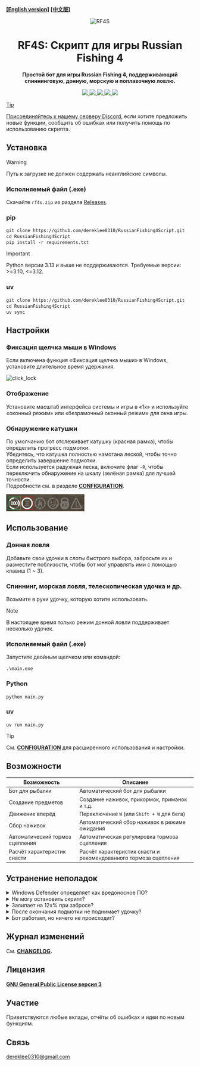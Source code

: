 **[[English version]][readme_en]** **[[中文版]][readme_zh-TW]**
<div align="center">

![RF4S][rf4s_logo]
<h1 align="center">RF4S: Скрипт для игры Russian Fishing 4</h1>

**Простой бот для игры Russian Fishing 4, поддерживающий спиннинговую, донную, морскую и поплавочную ловлю.**

<a target="_blank" href="https://opensource.org/license/gpl-3-0" style="background:none">
    <img src="https://img.shields.io/badge/License-GPLv3-blue.svg" style="height: 22px;" />
</a>
<a target="_blank" href="https://discord.gg/BZQWQnAMbY" style="background:none">
    <img src="https://img.shields.io/badge/discord-join-rf44.svg?labelColor=191937&color=6F6FF7&logo=discord" style="height: 22px;" />
</a>
<a target="_blank" href="http://makeapullrequest.com" style="background:none">
    <img src="https://img.shields.io/badge/PRs-welcome-brightgreen.svg?style=flat" style="height: 22px;" />
</a>
<a target="_blank" href="https://www.python.org/downloads/" style="background:none">
    <img src="https://img.shields.io/badge/python-3.10_%7C_3.11_%7C_3.12-blue" style="height: 22px;" />
</a>
<a target="_blank" href="https://github.com/astral-sh/ruff" style="background:none">
    <img src="https://img.shields.io/endpoint?url=https://raw.githubusercontent.com/astral-sh/ruff/main/assets/badge/v2.json" style="height: 22px;" />
<!-- <a target="_blank" href="https://github.com/pylint-dev/pylint" style="background:none">
    <img src="https://img.shields.io/badge/linting-pylint-yellowgreen" style="height: 22px;" />
</a> -->
<!-- <a target="_blank" href="https://github.com/psf/black" style="background:none">
    <img src="https://img.shields.io/badge/code%20style-black-000000.svg" style="height: 22px;" />
</a> -->
<!-- <a target="_blank" href="link_to_docs, tbd" style="background:none">
    <img src="https://img.shields.io/badge/docs-%23BE1B55" style="height: 22px;" />
</a> -->  

</div>

> [!TIP]
> Присоединяйтесь к нашему [серверу Discord][discord], если хотите предложить новые функции, сообщить об ошибках или получить помощь по использованию скрипта.

## Установка
> [!WARNING] 
> Путь к загрузке не должен содержать неанглийские символы.
### Исполняемый файл (.exe)
Скачайте `rf4s.zip` из раздела [Releases][releases].  
### pip
```
git clone https://github.com/dereklee0310/RussianFishing4Script.git
cd RussianFishing4Script
pip install -r requirements.txt
```
> [!IMPORTANT] 
> Python версии 3.13 и выше не поддерживаются. Требуемые версии: >=3.10, <=3.12.

### uv
```
git clone https://github.com/dereklee0310/RussianFishing4Script.git
cd RussianFishing4Script
uv sync
```

## Настройки
### Фиксация щелчка мыши в Windows
Если включена функция «Фиксация щелчка мыши» в Windows, установите длительное время удержания.

![click_lock]
### Отображение
Установите масштаб интерфейса системы и игры в «1x» и используйте «оконный режим» или «безрамочный оконный режим» для окна игры.
### Обнаружение катушки
По умолчанию бот отслеживает катушку (красная рамка), чтобы определить прогресс подмотки.  
Убедитесь, что катушка полностью намотана леской, чтобы точно определить завершение подмотки.  
Если используется радужная леска, включите флаг `-R`, чтобы переключить обнаружение на шкалу (зелёная рамка) для лучшей точности.  
Подробности см. в разделе **[CONFIGURATION][configuration]**.

![status]

## Использование
### Донная ловля
Добавьте свои удочки в слоты быстрого выбора, забросьте их и разместите поблизости, чтобы бот мог управлять ими с помощью клавиш (1 ~ 3).
### Спиннинг, морская ловля, телескопическая удочка и др.
Возьмите в руки удочку, которую хотите использовать.
> [!NOTE]
> В настоящее время только режим донной ловли поддерживает несколько удочек.
### Исполняемый файл (.exe)
Запустите двойным щелчком или командой:
```
.\main.exe
```
### Python
```
python main.py
```
### uv
```
uv run main.py
```

> [!TIP]
> См. **[CONFIGURATION][configuration]** для расширенного использования и настройки.

## Возможности
| Возможность                  | Описание                                              |
| ------------------------ | -------------------------------------------------------- |
| Бот для рыбалки              | Автоматический бот для рыбалки                                         |
| Создание предметов              | Создание наживок, прикормок, приманок и т.д.                     |
| Движение вперёд           | Переключение `W` (или `Shift + W` для бега)                |
| Сбор наживок            | Автоматический сбор наживок в режиме ожидания                |
| Автоматический тормоз сцепления  | Автоматическая регулировка тормоза сцепления                  |
| Расчёт характеристик снасти | Расчёт характеристик снасти и рекомендованного тормоза сцепления   |

## Устранение неполадок
<details>
<summary>Windows Defender определяет как вредоносное ПО?</summary>

- Это ложное срабатывание, см. [эту страницу][malware]. 
</details>
<!-- ------------------------------- divide -------------------------------- -->
<details>
<summary>Не могу остановить скрипт?</summary>

- Некоторые клавиши могли залипнуть (например, `Ctrl`, `Shift`, кнопка мыши и т.д.).  
  Нажмите их ещё раз, чтобы отпустить, затем введите `Ctrl-C` как обычно.
</details>
<!-- ------------------------------- divide -------------------------------- -->
<details>
<summary>Залипает на 12x% при забросе?</summary>

- Убедитесь, что язык игры и язык скрипта совпадают.
- Убедитесь, что катушка полностью намотана, или используйте радужную леску и флаг `-R`. 
</details>
<!-- ------------------------------- divide -------------------------------- -->
<details>
<summary>После окончания подмотки не поднимает удочку?</summary>

- Убедитесь, что катушка полностью намотана, или используйте радужную леску и флаг `-R`. 
- Измените размер окна игры.
- Уменьшите значение `BOT.SPOOL_CONFIDENCE` в файле `config.yaml`.
- Избегайте ярких источников света (например, прямых солнечных лучей) или выключите освещение на лодке.
</details>
<!-- ------------------------------- divide -------------------------------- -->
<details>
<summary>Бот работает, но ничего не происходит?</summary>

- Запустите от имени администратора.
</details>
<!-- ------------------------------- divide -------------------------------- -->

## Журнал изменений
См. **[CHANGELOG][changelog].**

## Лицензия
**[GNU General Public License версия 3][license]**

## Участие
Приветствуются любые вклады, отчёты об ошибках и идеи по новым функциям.

## Связь
dereklee0310@gmail.com 

[readme_en]: /README.md
[readme_zh-TW]: /docs/zh-TW/README.md
[rf4s_logo]: /static/readme/RF4S.png
[python_badge]: https://img.shields.io/badge/Python-3776AB?style=for-the-badge&logo=python&logoColor=white
[windows_badge]: https://img.shields.io/badge/Windows-0078D6?style=for-the-badge&logo=windows&logoColor=white
[click_lock]: /static/readme/clicklock.png
[malware]: https://nuitka.net/user-documentation/common-issue-solutions.html#windows-virus-scanners

[discord]: https://discord.gg/BZQWQnAMbY  
[python]: https://www.python.org/downloads/  
[releases]: https://github.com/dereklee0310/RussianFishing4Script/releases  
[status]: /static/readme/status.png
[configuration]: /docs/ru/CONFIGURATION.md
[changelog]: /docs/ru/CHANGELOG.md
[license]: /LICENSE